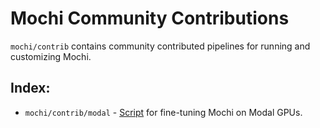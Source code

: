 # Mochi Community Contributions

`mochi/contrib` contains community contributed pipelines for running and customizing Mochi.

## Index:
 - `mochi/contrib/modal` - [Script](contrib/modal/readme.md) for fine-tuning Mochi on Modal GPUs.
